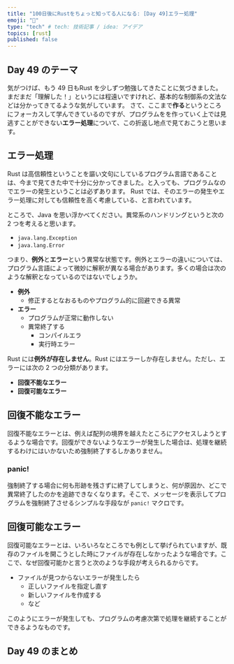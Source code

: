 ```yaml
---
title: "100日後にRustをちょっと知ってる人になる: [Day 49]エラー処理"
emoji: "🦀"
type: "tech" # tech: 技術記事 / idea: アイデア
topics: [rust]
published: false
---
```

## Day 49 のテーマ

気がつけば、もう 49 日もRust を少しずつ勉強してきたことに気づきました。まだまだ「理解した！」というには程遠いですけれど、基本的な制御系の文法などは分かってきてるような気がしています。
さて、ここまで**作る**というところにフォーカスして学んできているのですが、プログラムをを作っていく上では見逃すことができない**エラー処理**について、この折返し地点で見ておこうと思います。

## エラー処理

Rust は高信頼性ということを謳い文句にしているプログラム言語であることは、今まで見てきた中で十分に分かってきました。と入っても、プログラムなのでエラーの発生ということは必ずあります。
Rust では、そのエラーの発生やエラー処理に対しても信頼性を高く考慮している、と言われています。

ところで、Java を思い浮かべてください。異常系のハンドリングというと次の 2 つを考えると思います。

- `java.lang.Exception`
- `java.lang.Error`

つまり、**例外**と**エラー**という異常な状態です。例外とエラーの違いについては、プログラム言語によって微妙に解釈が異なる場合があります。多くの場合は次のような解釈となっているのではないでしょうか。

- **例外**
  - 修正するとなおるものやプログラム的に回避できる異常
- **エラー**
  - プログラムが正常に動作しない
  - 異常終了する
    - コンパイルエラ
    - 実行時エラー

Rust には**例外が存在しません**。Rust にはエラーしか存在しません。ただし、エラーには次の 2 つの分類があります。

- **回復不能なエラー**
- **回復可能なエラー**

## 回復不能なエラー

回復不能なエラーとは、例えば配列の境界を越えたところにアクセスしようとするような場合です。回復ができないようなエラーが発生した場合は、処理を継続するわけにはいかないため強制終了するしかありません。

### panic!

強制終了する場合に何も形跡を残さずに終了してしまうと、何が原因か、どこで異常終了したのかを追跡できなくなります。そこで、メッセージを表示してプログラムを強制終了させるシンプルな手段なが `panic!` マクロです。

## 回復可能なエラー

回復可能なエラーとは、いろいろなところでも例として挙げられていますが、既存のファイルを開こうとした時にファイルが存在しなかったような場合です。ここで、なぜ回復可能かと言うと次のような手段が考えられるからです。

- ファイルが見つからないエラーが発生したら
  - 正しいファイルを指定し直す
  - 新しいファイルを作成する
  - など

このようにエラーが発生しても、プログラムの考慮次第で処理を継続することができるようなものです。

## Day 49 のまとめ

